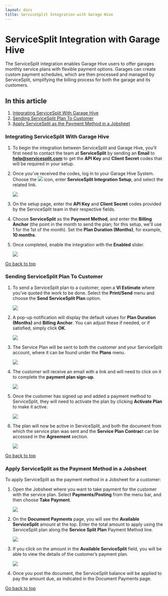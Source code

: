 ```yaml
---
layout: docs
title: ServiceSplit Integration with Garage Hive
---
```


<a name="top"></a>

# ServiceSplit Integration with Garage Hive
The ServiceSplit integration enables Garage Hive users to offer garages monthly service plans with flexible payment options. Garages can create custom payment schedules, which are then processed and managed by ServiceSplit, simplifying the billing process for both the garage and its customers. 

## In this article
1. [Integrating ServiceSplit With Garage Hive](#integrating-servicesplit-with-garage-hive)
2. [Sending ServiceSplit Plan To Customer](#sending-servicesplit=plan-to-customer)
3. [Apply ServiceSplit as the Payment Method in a Jobsheet](#apply-servicesplit-as-the-payment-method-in-a-jobsheet)

### Integrating ServiceSplit With Garage Hive
1. To begin the integration between ServiceSplit and Garage Hive, you'll first need to contact the team at **ServiceSplit** by sending an **Email** to [**help@servicesplit.com**](mailto:help@servicesplit.com) to get the **API Key** and **Client Secret** codes that will be required in your setup.
2. Once you’ve received the codes, log in to your Garage Hive System. Choose the ![](media/search_icon.png) icon, enter **ServiceSplit Integration Setup**, and select the related link.

   ![](media/garagehive-servicesplit-integration1.png)

3. On the setup page, enter the **API Key** and **Client Secret** codes provided by the ServiceSplit team in their respective fields. 
4. Choose **ServiceSplit** as the **Payment Method**, and enter the **Billing Anchor** (the point in the month to send the plan; for this setup, we'll use 1 for the 1st of the month). Set the **Plan Duration (Months)**, for example, **10 months**.
5. Once completed, enable the integration with the **Enabled** slider.

   ![](media/garagehive-servicesplit-integration2.png)


[Go back to top](#top)

### Sending ServiceSplit Plan To Customer
1. To send a ServiceSplit plan to a customer, open a **VI Estimate** where you’ve quoted the work to be done. Select the **Print/Send** menu and choose the **Send ServiceSplit Plan** option.

   ![](media/garagehive-send-servicesplit-plan1.png)

2. A pop-up notification will display the default values for **Plan Duration (Months)** and **Billing Anchor**. You can adjust these if needed, or if satisfied, simply click **OK**.

   ![](media/garagehive-send-servicesplit-plan2.png)

3. The Service Plan will be sent to both the customer and your ServiceSplit account, where it can be found under the **Plans** menu.

   ![](media/garagehive-send-servicesplit-plan3.png)

4. The customer will receive an email with a link and will need to click on it to complete the **payment plan sign-up**.

   ![](media/garagehive-send-servicesplit-plan4.png)

5. Once the customer has signed up and added a payment method to ServiceSplit, they will need to activate the plan by clicking **Activate Plan** to make it active.

   ![](media/garagehive-send-servicesplit-plan5.png)

6. The plan will now be active in ServiceSplit, and both the document from which the service plan was sent and the **Service Plan Contrac**t can be accessed in the **Agreement** section.

   ![](media/garagehive-send-servicesplit-plan6.png)
   

[Go back to top](#top)

### Apply ServiceSplit as the Payment Method in a Jobsheet
To apply ServiceSplit as the payment method in a Jobsheet for a customer:
1. Open the Jobsheet where you want to take payment for the customer with the service plan. Select **Payments/Posting** from the menu bar, and then choose **Take Payment**.

   ![](media/garagehive-apply-servicesplit-plan1.png)

2. On the **Document Payments** page, you will see the **Available ServiceSplit** amount at the top. Enter the total amount to apply using the ServiceSplit plan along the **Service Split Plan** Payment Method line.

   ![](media/garagehive-apply-servicesplit-plan2.png)

3. If you click on the amount in the **Available ServiceSplit** field, you will be able to view the details of the customer’s payment plan.

   ![](media/garagehive-apply-servicesplit-plan3.png)

4. Once you post the document, the ServiceSplit balance will be applied to pay the amount due, as indicated in the Document Payments page.


[Go back to top](#top)